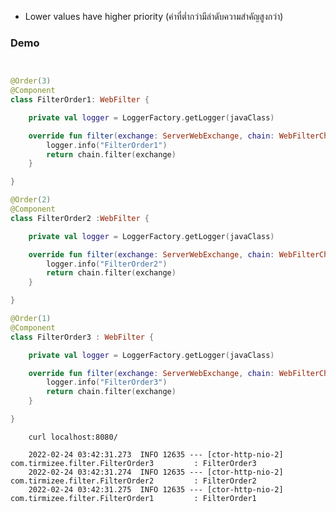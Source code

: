 
- Lower values have higher priority (ค่าที่ต่ำกว่ามีลำดับความสำคัญสูงกว่า)

### Demo

```kotlin


@Order(3)
@Component
class FilterOrder1: WebFilter {

    private val logger = LoggerFactory.getLogger(javaClass)

    override fun filter(exchange: ServerWebExchange, chain: WebFilterChain): Mono<Void> {
        logger.info("FilterOrder1")
        return chain.filter(exchange)
    }

}

@Order(2)
@Component
class FilterOrder2 :WebFilter {

    private val logger = LoggerFactory.getLogger(javaClass)

    override fun filter(exchange: ServerWebExchange, chain: WebFilterChain): Mono<Void> {
        logger.info("FilterOrder2")
        return chain.filter(exchange)
    }

}

@Order(1)
@Component
class FilterOrder3 : WebFilter {

    private val logger = LoggerFactory.getLogger(javaClass)

    override fun filter(exchange: ServerWebExchange, chain: WebFilterChain): Mono<Void> {
        logger.info("FilterOrder3")
        return chain.filter(exchange)
    }

}

```
        curl localhost:8080/

        2022-02-24 03:42:31.273  INFO 12635 --- [ctor-http-nio-2] com.tirmizee.filter.FilterOrder3         : FilterOrder3
        2022-02-24 03:42:31.274  INFO 12635 --- [ctor-http-nio-2] com.tirmizee.filter.FilterOrder2         : FilterOrder2
        2022-02-24 03:42:31.275  INFO 12635 --- [ctor-http-nio-2] com.tirmizee.filter.FilterOrder1         : FilterOrder1
